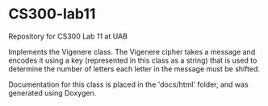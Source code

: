 # CS300-lab11
Repository for CS300 Lab 11 at UAB

Implements the Vigenere class. The Vigenere cipher takes a message and encodes it using a key (represented in this class as a string) that is used to determine the number of letters each letter in the message must be shifted.

Documentation for this class is placed in the 'docs/html' folder, and was generated using Doxygen.
